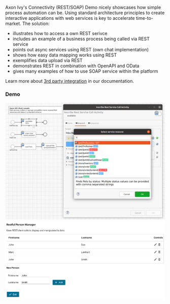 Axon Ivy's Connectivity (REST/SOAP) Demo nicely showcases how simple process
automation can be. Using standard architecture principles to create interactive
applications with web services is key to accelerate time-to-market. The
solution:
 
- illustrates how to access a own REST serivce
- includes an example of a business process being called via REST service
- points out async services using REST (own chat implementation)
- shows how easy data mapping works using REST
- exemplifies data upload via REST
- demonstrates REST in combination with OpenAPI and OData
- gives many examples of how to use SOAP service within the platform

Learn more about [3rd party integration](https://developer.axonivy.com/doc/9/concepts/3rd-party-integration/index.html) in our documentation.


### Demo

![OpenAPI](screen1.png "OpenAPI")
![Restful Person Manager](screen2.png "Restful Person Manager")
